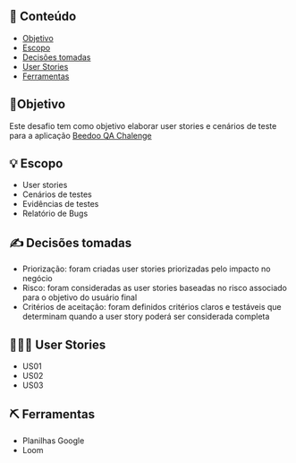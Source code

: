 ## 📝 Conteúdo

- [Objetivo](#objetivo)
- [Escopo](#escopo)
- [Decisões tomadas](#decisoes)
- [User Stories](#user_stories)
- [Ferramentas](#ferramentas)

## 🎯Objetivo <a name = "objetivo"></a>

Este desafio tem como objetivo elaborar user stories e cenários de teste para a aplicação [Beedoo QA Chalenge](https://creative-sherbet-a51eac.netlify.app/)

## 💡 Escopo <a name = "escopo"></a>

- User stories
- Cenários de testes
- Evidências de testes
- Relatório de Bugs

## ✍️ Decisões tomadas <a name = "decisoes"></a>

- Priorização: foram criadas user stories priorizadas pelo impacto no negócio
- Risco: foram consideradas as user stories baseadas no risco associado para o objetivo do usuário final
- Critérios de aceitação: foram definidos critérios claros e testáveis que determinam quando a user story poderá ser considerada completa

## 👩🏽‍💻 User Stories <a name = "user_stories"></a>

- US01
- US02
- US03


## ⛏️ Ferramentas <a name="ferramentas"></a>

- Planilhas Google
- Loom
